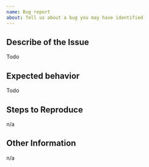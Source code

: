 ```yaml
---
name: Bug report
about: Tell us about a bug you may have identified
---
```


## Describe of the Issue

<!-- describe how the issue manifests -->

Todo

## Expected behavior

<!-- describe what the desired behavior would be -->

Todo

## Steps to Reproduce

<!-- steps to reproduce or, if possible, a minimal demo of the issue -->

n/a

## Other Information

<!-- please include any additional information that might be helpful -->

n/a
